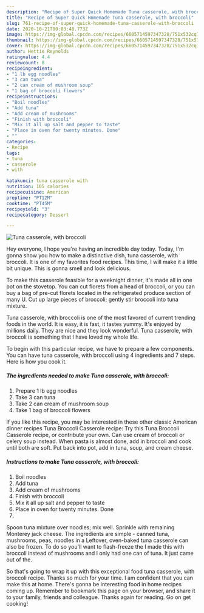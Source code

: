 ```yaml
---
description: "Recipe of Super Quick Homemade Tuna casserole, with broccoli"
title: "Recipe of Super Quick Homemade Tuna casserole, with broccoli"
slug: 761-recipe-of-super-quick-homemade-tuna-casserole-with-broccoli
date: 2020-10-21T00:03:48.773Z
image: https://img-global.cpcdn.com/recipes/6605714597347328/751x532cq70/tuna-casserole-with-broccoli-recipe-main-photo.jpg
thumbnail: https://img-global.cpcdn.com/recipes/6605714597347328/751x532cq70/tuna-casserole-with-broccoli-recipe-main-photo.jpg
cover: https://img-global.cpcdn.com/recipes/6605714597347328/751x532cq70/tuna-casserole-with-broccoli-recipe-main-photo.jpg
author: Hettie Reynolds
ratingvalue: 4.4
reviewcount: 8
recipeingredient:
- "1 lb egg noodles"
- "3 can tuna"
- "2 can cream of mushroom soup"
- "1 bag of broccoli flowers"
recipeinstructions:
- "Boil noodles"
- "Add tuna"
- "Add cream of mushrooms"
- "Finish with broccoli"
- "Mix it all up salt and pepper to taste"
- "Place in oven for twenty minutes. Done"
- ""
categories:
- Recipe
tags:
- tuna
- casserole
- with

katakunci: tuna casserole with 
nutrition: 105 calories
recipecuisine: American
preptime: "PT12M"
cooktime: "PT45M"
recipeyield: "3"
recipecategory: Dessert

---
```



![Tuna casserole, with broccoli](https://img-global.cpcdn.com/recipes/6605714597347328/751x532cq70/tuna-casserole-with-broccoli-recipe-main-photo.jpg)

Hey everyone, I hope you're having an incredible day today. Today, I'm gonna show you how to make a distinctive dish, tuna casserole, with broccoli. It is one of my favorites food recipes. This time, I will make it a little bit unique. This is gonna smell and look delicious.

To make this casserole feasible for a weeknight dinner, it&#39;s made all in one pot on the stovetop. You can cut florets from a head of broccoli, or you can buy a bag of pre-cut florets located in the refrigerated produce section of many U. Cut up large pieces of broccoli; gently stir broccoli into tuna mixture.

Tuna casserole, with broccoli is one of the most favored of current trending foods in the world. It is easy, it is fast, it tastes yummy. It's enjoyed by millions daily. They are nice and they look wonderful. Tuna casserole, with broccoli is something that I have loved my whole life.


To begin with this particular recipe, we have to prepare a few components. You can have tuna casserole, with broccoli using 4 ingredients and 7 steps. Here is how you cook it.

<!--inarticleads1-->

##### The ingredients needed to make Tuna casserole, with broccoli:

1. Prepare 1 lb egg noodles
1. Take 3 can tuna
1. Take 2 can cream of mushroom soup
1. Take 1 bag of broccoli flowers


If you like this recipe, you may be interested in these other classic American dinner recipes Tuna Broccoli Casserole recipe: Try this Tuna Broccoli Casserole recipe, or contribute your own. Can use cream of broccoli or celery soup instead. When pasta is almost done, add in broccoli and cook until both are soft. Put back into pot, add in tuna, soup, and cream cheese. 

<!--inarticleads2-->

##### Instructions to make Tuna casserole, with broccoli:

1. Boil noodles
1. Add tuna
1. Add cream of mushrooms
1. Finish with broccoli
1. Mix it all up salt and pepper to taste
1. Place in oven for twenty minutes. Done
1. 


Spoon tuna mixture over noodles; mix well. Sprinkle with remaining Monterey jack cheese. The ingredients are simple - canned tuna, mushrooms, peas, noodles in a Leftover, oven-baked tuna casserole can also be frozen. To do so you&#39;ll want to flash-freeze the I made this with broccoli instead of mushrooms and I only had one can of tuna. It just came out of the. 

So that's going to wrap it up with this exceptional food tuna casserole, with broccoli recipe. Thanks so much for your time. I am confident that you can make this at home. There's gonna be interesting food in home recipes coming up. Remember to bookmark this page on your browser, and share it to your family, friends and colleague. Thanks again for reading. Go on get cooking!
